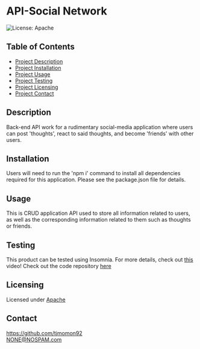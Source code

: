 
# API-Social Network

![License: Apache](https://img.shields.io/badge/License-Apache_2.0-blue.svg)
    
## Table of Contents
- [Project Description](#Description)
- [Project Installation](#Installation)
- [Project Usage](#Usage)
- [Project Testing](#Testing)
- [Project Licensing](#Licensing)
- [Project Contact](#Contact)
  
## Description
Back-end API work for a rudimentary social-media application where users can post 'thoughts', react to said thoughts, and become 'friends' with other users.

## Installation
Users will need to run the 'npm i' command to install all dependencies required for this application. Please see the package.json file for details.
  
## Usage
This is CRUD application API used to store all information related to users, as well as the corresponding information related to them such as thoughts or friends.
  
## Testing
This product can be tested using Insomnia. For more details, check out [this](https://drive.google.com/file/d/12WLOMRxAG9Y0NMJbYYyUUJwf1MW4E-8B/view) video! Check out the code repository [here](https://github.com/tjmomon92/Social-Network-API)
  
## Licensing
Licensed under [Apache](https://www.apache.org/licenses/LICENSE-2.0)
  
## Contact
https://github.com/tjmomon92
</br>NONE@NOSPAM.com
    